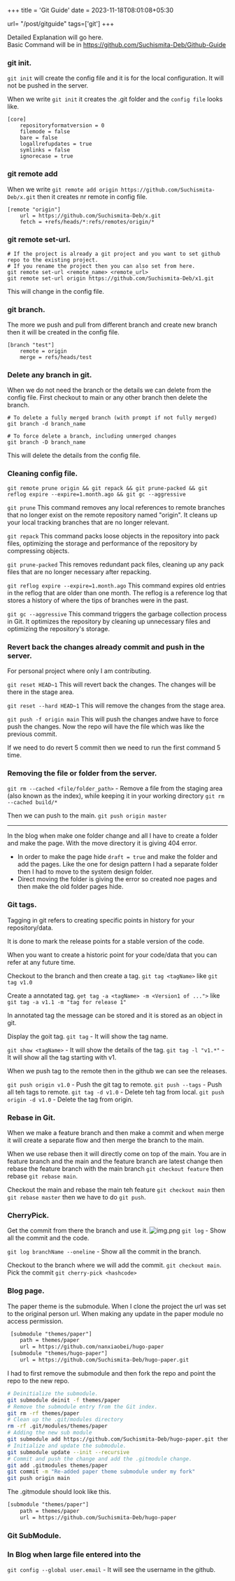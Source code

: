 +++
title = 'Git Guide'
date = 2023-11-18T08:01:08+05:30

url= "/post/gitguide"
tags=['git']
+++

Detailed Explanation will go here.<br/> Basic Command will be in https://github.com/Suchismita-Deb/Github-Guide

### git init.
`git init` will create the config file and it is for the local configuration. It will not be pushed in the server.

When we write `git init` it creates the .git folder and the `config file` looks like.
```shell
[core]
	repositoryformatversion = 0
	filemode = false
	bare = false
	logallrefupdates = true
	symlinks = false
	ignorecase = true
```
### git remote add
When we write `git remote add origin https://github.com/Suchismita-Deb/x.git` then it creates nr remote in config file.
```shell
[remote "origin"]
	url = https://github.com/Suchismita-Deb/x.git
	fetch = +refs/heads/*:refs/remotes/origin/*
```
### git remote set-url.
```shell
# If the project is already a git project and you want to set github repo to the existing project.
# If you rename the project then you can also set from here.
git remote set-url <remote_name> <remote_url>
git remote set-url origin https://github.com/Suchismita-Deb/x1.git
```
This will change in the config file.
### git branch.
The more we push and pull from different branch and create new branch then it will be created in the config file.

```shell
[branch "test"]
	remote = origin
	merge = refs/heads/test
```

### Delete any branch in git.
When we do not need the branch or the details we can delete from the config file.
First checkout to main or any other branch then delete the branch. 
```shell 
# To delete a fully merged branch (with prompt if not fully merged)
git branch -d branch_name

# To force delete a branch, including unmerged changes
git branch -D branch_name
```
This will delete the details from the config file.

### Cleaning config file.
```shell
git remote prune origin && git repack && git prune-packed && git reflog expire --expire=1.month.ago && git gc --aggressive
```

`git prune` This command removes any local references to remote branches that no longer exist on the remote repository named "origin". It cleans up your local tracking branches that are no longer relevant.

`git repack` This command packs loose objects in the repository into pack files, optimizing the storage and performance of the repository by compressing objects.

`git prune-packed` This removes redundant pack files, cleaning up any pack files that are no longer necessary after repacking.

`git reflog expire --expire=1.month.ago` This command expires old entries in the reflog that are older than one month. The reflog is a reference log that stores a history of where the tips of branches were in the past.

`git gc --aggressive` This command triggers the garbage collection process in Git. It optimizes the repository by cleaning up unnecessary files and optimizing the repository's storage.

### Revert back the changes already commit and push in the server.

For personal project where only I am contributing.

`git reset HEAD~1` This will revert back the changes. The changes will be there in the stage area.

`git reset --hard HEAD~1` This will remove the changes from the stage area.

`git push -f origin main` This will push the changes andwe have to force push the changes. Now the repo will have the file which was like the previous commit.

If we need to do revert 5 commit then we need to run the first command 5 time.


### Removing the file or folder from the server.
`git rm --cached <file/folder_path>` - Remove a file from the staging area (also known as the index), while keeping it in your working directory `git rm --cached build/*` 

Then we can push to the main. `git push origin master`


---
In the blog when make one folder change and all I have to create a folder and make the page. With the move directory it is giving 404 error.

- In order to make the page hide `draft = true` and make the folder and add the pages. Like the one for design pattern I had a separate folder then I had to move to the system design folder.
- Direct moving the folder is giving the error so created noe pages and then make the old folder pages hide.

### Git tags.
Tagging in git refers to creating specific points in history for your repository/data. 

It is done to mark the release points for a stable version of the code.

When you want to create a historic point for your code/data that you can refer at any future time.

Checkout to the branch and then create a tag.
`git tag <tagName>` like `git tag v1.0`

Create a annotated tag.
`get tag -a <tagName> -m <Version1 of ...">` like `git tag -a v1.1 -m "tag for release 1"`

In annotated tag the message can be stored and it is stored as an object in git.

Display the goit tag.
`git tag` - It will show the tag name.

`git show <tagName>` - It will show the details of the tag.
`git tag -l "v1.*"` - It will show all the tag starting with v1.

When we push tag to the remote then in the github we can see the releases. 

`git push origin v1.0` - Push the git tag to remote.
`git push --tags` - Push all teh tags to remote.
`git tag -d v1.0` - Delete teh tag from local.
`git push origin -d v1.0` - Delete the tag from origin.  

### Rebase in Git.
When we make a feature branch and then make a commit and when merge it will create a separate flow and then merge the branch to the main.

When we use rebase then it will directly come on top of the main.
You are in feature branch and the main and the feature branch are latest change then rebase the feature branch with the main branch `git checkout feature` then rebase `git rebase main`.

Checkout the main and rebase the main teh feature `git checkout main` then `git rebase master` then we have to do `git push`.



### CherryPick.

Get the commit from there the branch and use it.
![img.png](/images/Git/img.png)
`git log` - Show all the commit and the code. 

`git log branchName --oneline` - Show all the commit in the branch.

Checkout to the branch where we will add the commit.
`git checkout main`. Pick the commit `git cherry-pick <hashcode>`



### Blog page.

The paper theme is the submodule. When I clone the project the url was set to the original person url. When making any update in the paper module no access permission.
```xml
 [submodule "themes/paper"]
 	path = themes/paper
 	url = https://github.com/nanxiaobei/hugo-paper
 [submodule "themes/hugo-paper"]
 	url = https://github.com/Suchismita-Deb/hugo-paper.git

```

I had to first remove the submodule and then fork the repo and point the repo to the new repo.
```bash
# Deinitialize the submodule.
git submodule deinit -f themes/paper
# Remove the submodule entry from the Git index.
git rm -rf themes/paper
# Clean up the .git/modules directory
rm -rf .git/modules/themes/paper
# Adding the new sub module 
git submodule add https://github.com/Suchismita-Deb/hugo-paper.git themes/paper
# Initialize and update the submodule.
git submodule update --init --recursive
# Commit and push the change and add the .gitmodule change.
git add .gitmodules themes/paper
git commit -m "Re-added paper theme submodule under my fork"
git push origin main
```


The .gitmodule should look like this.
```xml
[submodule "themes/paper"]
	path = themes/paper
	url = https://github.com/Suchismita-Deb/hugo-paper

```

### Git SubModule.


### In Blog when large file entered into the


`git config --global user.email` - It will see the username in the github.